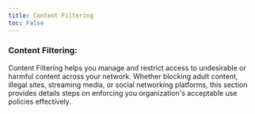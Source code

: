 ```yaml
---
title: Content Filtering
toc: False
---
```


### Content Filtering:
Content Filtering helps you manage and restrict access to undesirable or harmful content across your network. Whether blocking adult content, illegal sites, streaming media, or social networking platforms, this section provides details steps on enforcing you organization's acceptable use policies effectively.